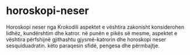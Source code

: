 # horoskopi-neser
 Horoskopi neser nga Krokodili aspektet e vështira zakonisht konsiderohen lidhëz, kundërshtim dhe katror. në punën e pikës së mesme, aspektet e vështira përfshijnë gjithashtu gjysmë-katrorin dhe horoskopi neser sesquiduadratin. këto paraqesin sfidë, pengesa dhe përmbajtje.
